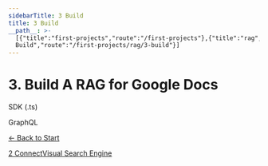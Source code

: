 ```yaml
---
sidebarTitle: 3 Build
title: 3 Build
__path__: >-
  [{"title":"first-projects","route":"/first-projects"},{"title":"rag","route":"/first-projects/rag"},{"title":"3
  Build","route":"/first-projects/rag/3-build"}]
---
```


# 3\. Build A RAG for Google Docs

SDK (.ts)

GraphQL

[← Back to Start](/first-projects/rag/1-setup)

[2 Connect](/first-projects/rag/2-connect "2 Connect")[Visual Search Engine](/first-projects/visual-search "Visual Search Engine")